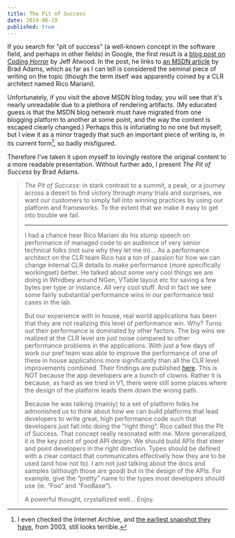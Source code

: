 ```yaml
---
title: The Pit of Success
date: 2019-06-19
published: true
---
```


If you search for "pit of success" (a well-known concept in the software field,
and perhaps in other fields) in Google, the first result is a [blog post on
Coding Horror](https://blog.codinghorror.com/falling-into-the-pit-of-success/)
by Jeff Atwood. In the post, he links to [an MSDN
article](https://blogs.msdn.microsoft.com/brada/2003/10/02/the-pit-of-success/)
by Brad Adams, which as far as I can tell is considered the seminal piece of
writing on the topic (though the term itself was apparently coined by a CLR
architect named Rico Mariani).

Unfortunately, if you visit the above MSDN blog today, you will see that it's
nearly unreadable due to a plethora of rendering artifacts. (My educated guess
is that the MSDN blog network must have migrated from one blogging platform to
another at some point, and the way the content is escaped clearly changed.)
Perhaps this is infuriating to no one but myself; but I view it as a minor
tragedy that such an important piece of writing is, in its current
form[^current-form], so badly misfigured.

Therefore I've taken it upon myself to lovingly restore the original content to
a more readable presentation. Without further ado, I present *The Pit of
Success* by Brad Adams.

> *The Pit of Success*: in stark contrast to a summit, a peak, or a journey
> across a desert to find victory through many trials and surprises, we want our
> customers to simply fall into winning practices by using our platform and
> frameworks.  To the extent that we make it easy to get into trouble we fail.
>
> ---
>
> I had a chance hear Rico Mariani do his stump speech on performance of managed
> code to an audience of very senior technical folks (not sure why they let me
> in)... As a performance architect on the CLR team Rico has a ton of passion for
> how we can change internal CLR details to make performance (more specifically
> workingset) better. He talked about some very cool things we are doing in
> Whidbey around NGen, VTable layout etc for saving a few bytes per type or
> instance.  All very cool stuff.  And in fact we see some fairly substantial
> performance wins in our performance test cases in the lab.
>
> But our experience with in house, real world applications has been that they
> are not realizing this level of performance win.  Why? Turns out their
> performance is dominated by other factors.  The big wins we realized at the CLR
> level are just noise compared to other performance problems in the
> applications.  With just a few days of work our pref team was able to improve
> the performance of one of these in house applications more significantly than
> all the CLR level improvements combined.  Their findings are published
> [here](http://www.gotdotnet.com/team/clr/HeadTraxReport.htm). This is NOT
> because the app developers are a bunch of clowns.  Rather it is because, as
> hard as we tried in V1, there were still some places where the design of the
> platform leads them down the wrong path.
>
> Because he was talking (mainly) to a set of platform folks he admonished us to
> think about how we can build platforms that lead developers to write great,
> high performance code such that developers just fall into doing the “right
> thing”. Rico called this the Pit of Success. That concept really resonated with
> me.  More generalized, it is the key point of good API design.  We should build
> APIs that steer and point developers in the right direction. Types should be
> defined with a clear contact that communicates effectively how they are to be
> used (and how not to).  I am not just talking about the docs and samples
> (although those are good) but in the design of the APIs.  For example, give the
> “pretty” name to the types most developers should use (ie. “Foo” and
> “FooBase”).
>
> A powerful thought, crystallized well... Enjoy.

[^current-form]: I even checked the Internet Archive, and [the earliest snapshot they have](https://web.archive.org/web/20160705182659/https://blogs.msdn.microsoft.com/brada/2003/10/02/the-pit-of-success/), from 2003, still looks terrible.
